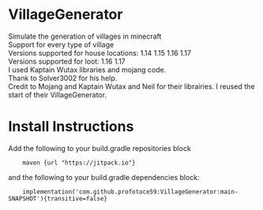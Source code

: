 # VillageGenerator
Simulate the generation of villages in minecraft  
Support for every type of village  
Versions supported for house locations: 1.14 1.15 1.16 1.17  
Versions supported for loot: 1.16 1.17  
I used Kaptain Wutax libraries and mojang code.   
Thank to Solver3002 for his help.  
Credit to Mojang and Kaptain Wutax and Neil for their librairies. I reused the start of their VillageGenerator.  


# Install Instructions
Add the following to your build.gradle repositories block
```    
    maven {url "https://jitpack.io"}
```
and the following to your build.gradle dependencies block:
```
    implementation('com.github.profotoce59:VillageGenerator:main-SNAPSHOT'){transitive=false}
```